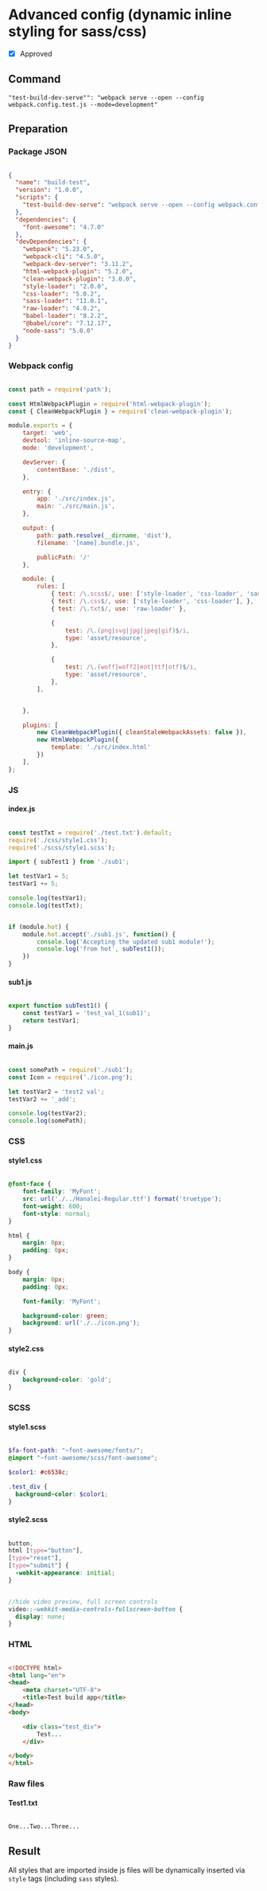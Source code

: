 # Advanced config (dynamic inline styling for sass/css)

- [X] Approved

## Command

`"test-build-dev-serve"": "webpack serve --open --config webpack.config.test.js --mode=development"`

## Preparation

### Package JSON

```json

{
  "name": "build-test",
  "version": "1.0.0",
  "scripts": {
    "test-build-dev-serve": "webpack serve --open --config webpack.config.test.js --mode=development"
  },
  "dependencies": {
    "font-awesome": "4.7.0"
  },
  "devDependencies": {
    "webpack": "5.23.0",
    "webpack-cli": "4.5.0",
    "webpack-dev-server": "3.11.2",
    "html-webpack-plugin": "5.2.0",
    "clean-webpack-plugin": "3.0.0",
    "style-loader": "2.0.0",
    "css-loader": "5.0.2",
    "sass-loader": "11.0.1",
    "raw-loader": "4.0.2",
    "babel-loader": "8.2.2",
    "@babel/core": "7.12.17",
    "node-sass": "5.0.0"
  }
}

```

### Webpack config

```javascript

const path = require('path');

const HtmlWebpackPlugin = require('html-webpack-plugin');
const { CleanWebpackPlugin } = require('clean-webpack-plugin');

module.exports = {
    target: 'web',
    devtool: 'inline-source-map',
    mode: 'development',

    devServer: {
        contentBase: './dist',
    },

    entry: {
        app: './src/index.js',
        main: './src/main.js',
    },

    output: {
        path: path.resolve(__dirname, 'dist'),
        filename: '[name].bundle.js',

        publicPath: '/'
    },

    module: {
        rules: [
            { test: /\.scss$/, use: ['style-loader', 'css-loader', 'sass-loader'], },
            { test: /\.css$/, use: ['style-loader', 'css-loader'], },
            { test: /\.txt$/, use: 'raw-loader' },

            {
                test: /\.(png|svg|jpg|jpeg|gif)$/i,
                type: 'asset/resource',
            },

            {
                test: /\.(woff|woff2|eot|ttf|otf)$/i,
                type: 'asset/resource',
            },
        ],


    },

    plugins: [
        new CleanWebpackPlugin({ cleanStaleWebpackAssets: false }),
        new HtmlWebpackPlugin({
            template: './src/index.html'
        })
    ],
};

```

### JS

#### index.js

```javascript

const testTxt = require('./test.txt').default;
require('./css/style1.css');
require('./scss/style1.scss');

import { subTest1 } from './sub1';

let testVar1 = 5;
testVar1 += 5;

console.log(testVar1);
console.log(testTxt);


if (module.hot) {
    module.hot.accept('./sub1.js', function() {
        console.log('Accepting the updated sub1 module!');
        console.log('from hot', subTest1());
    })
}

```

#### sub1.js

```javascript

export function subTest1() {
    const testVar1 = 'test_val_1(sub1)';
    return testVar1;
}

```

#### main.js

```javascript

const somePath = require('./sub1');
const Icon = require('./icon.png');

let testVar2 = 'test2 val';
testVar2 += '_add';

console.log(testVar2);
console.log(somePath);

```

### CSS

#### style1.css

```css

@font-face {
    font-family: 'MyFont';
    src: url('./../Hanalei-Regular.ttf') format('truetype');
    font-weight: 600;
    font-style: normal;
}

html {
    margin: 0px;
    padding: 0px;
}

body {
    margin: 0px;
    padding: 0px;

    font-family: 'MyFont';

    background-color: green;
    background: url('./../icon.png');
}

```

#### style2.css

```css

div {
    background-color: 'gold';
}

```

### SCSS

#### style1.scss

```scss

$fa-font-path: "~font-awesome/fonts/";
@import "~font-awesome/scss/font-awesome";

$color1: #c6538c;

.test_div {
  background-color: $color1;
}

```

#### style2.scss

```scss

button,
html [type="button"],
[type="reset"],
[type="submit"] {
  -webkit-appearance: initial;
}


//hide video preview, full screen controls
video::-webkit-media-controls-fullscreen-button {
  display: none;
}


```

### HTML

```html

<!DOCTYPE html>
<html lang="en">
<head>
    <meta charset="UTF-8">
    <title>Test build app</title>
</head>
<body>

    <div class="test_div">
        Test...
    </div>

</body>
</html>


```

### Raw files

#### Test1.txt

```text

One...Two...Three...

```

## Result

All styles that are imported inside js files will be dynamically inserted via `style` tags (including `sass` styles).
